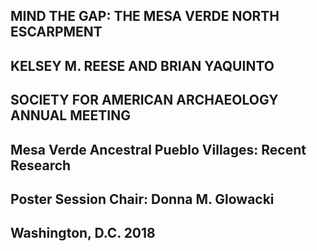 ## MIND THE GAP: THE MESA VERDE NORTH ESCARPMENT
## KELSEY M. REESE AND BRIAN YAQUINTO
## SOCIETY FOR AMERICAN ARCHAEOLOGY ANNUAL MEETING 
## Mesa Verde Ancestral Pueblo Villages: Recent Research
## Poster Session Chair: Donna M. Glowacki
## Washington, D.C. 2018
